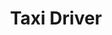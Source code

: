 ---
layout: post
title: Taxi Driver
director: Martin Scorsese
year: 1976
cover: https://images.mubicdn.net/images/film/204/cache-47681-1607625735/image-w1280.jpg
imdb_id: tt0075314
cannes: true
sas: true
---